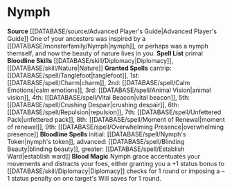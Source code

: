 ﻿---
bloodline: Nymph
id: '12'
name: Nymph
rarity: Common
rus_type_level: null
source: '[[DATABASE/source/Advanced Player''s Guide|Advanced Player''s Guide]]'
spell:
- '[[DATABASE/spell/Animal Vision|Animal Vision]]'
- '[[DATABASE/spell/Blinding Beauty|Blinding Beauty]]'
- '[[DATABASE/spell/Calm Emotions|Calm Emotions]]'
- '[[DATABASE/spell/Charm|Charm]]'
- '[[DATABASE/spell/Crushing Despair|CrushingDespair]]'
- '[[DATABASE/spell/Establish Ward|Establish Ward]]'
- '[[DATABASE/spell/Moment of Renewal|Moment of Renewal]]'
- '[[DATABASE/spell/Nymph''s Token|Nymph''s Token]]'
- '[[DATABASE/spell/Overwhelming Presence|Overwhelming Presence]]'
- '[[DATABASE/spell/Repulsion|Repulsion]]'
- '[[DATABASE/spell/Tanglefoot|Tanglefoot]]'
- '[[DATABASE/spell/Unfettered Pack|Unfettered Pack]]'
- '[[DATABASE/spell/Vital Beacon|Vital Beacon]]'
trait: null
type: Sorcerer Bloodline

---
# Nymph

**Source** [[DATABASE/source/Advanced Player's Guide|Advanced Player's Guide]] 
One of your ancestors was inspired by a [[DATABASE/monsterfamily/Nymph|nymph]], or perhaps was a nymph themself, and now the beauty of nature lives in you.
**Spell List** primal
**Bloodline Skills** [[DATABASE/skill/Diplomacy|Diplomacy]], [[DATABASE/skill/Nature|Nature]]
**Granted Spells** cantrip: [[DATABASE/spell/Tanglefoot|tanglefoot]], 1st: [[DATABASE/spell/Charm|charm]], 2nd: [[DATABASE/spell/Calm Emotions|calm emotions]], 3rd: [[DATABASE/spell/Animal Vision|animal vision]], 4th: [[DATABASE/spell/Vital Beacon|vital beacon]], 5th: [[DATABASE/spell/Crushing Despair|crushing despair]], 6th: [[DATABASE/spell/Repulsion|repulsion]], 7th: [[DATABASE/spell/Unfettered Pack|unfettered pack]], 8th: [[DATABASE/spell/Moment of Renewal|moment of renewal]], 9th: [[DATABASE/spell/Overwhelming Presence|overwhelming presence]]
**Bloodline Spells** initial: [[DATABASE/spell/Nymph's Token|nymph's token]], advanced: [[DATABASE/spell/Blinding Beauty|blinding beauty]], greater: [[DATABASE/spell/Establish Ward|establish ward]]
**Blood Magic** Nymph grace accentuates your movements and distracts your foes, either granting you a +1 status bonus to [[DATABASE/skill/Diplomacy|Diplomacy]] checks for 1 round or imposing a –1 status penalty on one target's Will saves for 1 round.